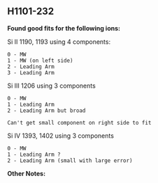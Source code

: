 ## H1101-232
**Found good fits for the following ions:**

Si II 1190, 1193 using 4 components:
```
0 - MW
1 - MW (on left side)
2 - Leading Arm
3 - Leading Arm
```

Si III 1206 using 3 components
```
0 - MW
1 - Leading Arm
2 - Leading Arm but broad

Can't get small component on right side to fit
```


Si IV 1393, 1402 using 3 components
``` 
0 - MW
1 - Leading Arm ?
2 - Leading Arm (small with large error)
```

**Other Notes:**

